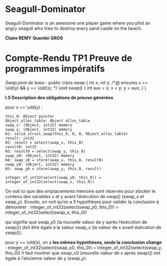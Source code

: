 Seagull-Dominator
=================

Seagull-Dominator is an awesome one player game where you pilot an angry seagull who tries to destroy every sand castle on the beach.


**Claire REMY**
**Quentin GROS**

Compte-Rendu TP1
Preuve de programmes impératifs
================================

*Swap.java de base :* 
	public class swap {
		int x;
		int y;
		/*@ ensures x == \old(y) && y == \old(x);
		*/
		void swap() {
		int aux = x;
		x = y;
		y = aux; 
		}
	}

**I.5 Description des obligations de preuve générées**

pour x == \old(y) : 

	this_0: Object pointer
	Object_alloc_table: Object alloc_table
	swap_x: (Object, int32) memory
	swap_y: (Object, int32) memory
	H1: valid_struct_swap(this_0, 0, 0, Object_alloc_table)
	result: int32
	H2: result = select(swap_x, this_0)
	result0: int32
	H3: result0 = select(swap_y, this_0)
	swap_x0: (Object, int32) memory
	H4: swap_x0 = store(swap_x, this_0, result0)
	swap_y0: (Object, int32) memory
	H5: swap_y0 = store(swap_y, this_0, result)
              
	integer_of_int32(select(swap_y0, this_0)) = integer_of_int32(select(swap_x, this_0))

On voit ici que des emplacements mémoire sont réservés pour stocker le contenu des variables x et y avant l’éxécution de swap() (swap_x et swap_y). 
Ensuite, on voit qu’on a 5 hypothèses pour valider la conclusion à démontrer : 
	integer_of_int32(select(swap_y0, this_0)) = integer_of_int32(select(swap_x, this_0))

qui signifie que swap_y0 (la nouvelle valeur de y après l’éxécution de swap()) doit être égale à la valeur swap_x (la valeur de x avant éxécution de swap()).

pour y == \old(x), on a **les mêmes hypothèses, seule la conclusion change** : 
	integer_of_int32(select(swap_x0, this_0)) = integer_of_int32(select(swap_y, this_0))
Il faut montrer que swap_x0 (nouvelle valeur de x apres swap()) est égale à l’ancienne valeur de y (swap_y). 
